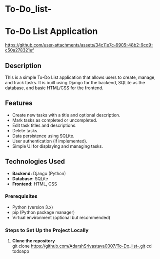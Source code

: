 # To-Do_list-
# To-Do List Application



https://github.com/user-attachments/assets/34c11e7c-9905-48b2-9cd9-c50a278321ef


## Description
This is a simple To-Do List application that allows users to create, manage, and track tasks. It is built using Django for the backend, SQLite as the database, and basic HTML/CSS for the frontend.

## Features
- Create new tasks with a title and optional description.
- Mark tasks as completed or uncompleted.
- Edit task titles and descriptions.
- Delete tasks.
- Data persistence using SQLite.
- User authentication (if implemented).
- Simple UI for displaying and managing tasks.

## Technologies Used
- **Backend:** Django (Python)
- **Database:** SQLite
- **Frontend:** HTML, CSS

### Prerequisites
- Python (version 3.x)
- pip (Python package manager)
- Virtual environment (optional but recommended)

### Steps to Set Up the Project Locally

1. **Clone the repository**  
   git clone https://github.com/AdarshSrivastava0007/To-Do_list-.git
   cd todoapp
